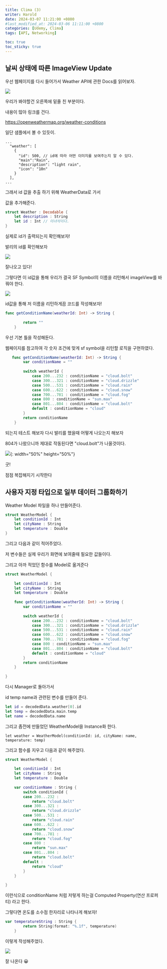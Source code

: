 ```yaml
---
title: Clima (3)
writer: Harold
date: 2024-03-07 11:21:00 +0800
#last_modified_at: 2024-03-06 11:11:00 +0800
categories: [Udemy, Clima]
tags: [API, Networking]

toc: true
toc_sticky: true
---
```


## 날씨 상태에 따른 ImageView Update

우선 웹페이지를 다시 들어가서 Weather API에 관한 Docs를 읽어보자.

![](https://i.esdrop.com/d/f/E8Nib9NqGY/C1EK5sW8v5.png)

우리가 봐야할건 오른쪽에 밑줄 친 부분이다.

내용이 많아 링크를 건다.

<https://openweathermap.org/weather-conditions>


일단 샘플에서 볼 수 있듯이.

```
... 
  "weather": [
	{
	  "id": 500, // id에 따라 어떤 이미지를 보여주는지 알 수 있다.
	  "main":"Rain",
	  "description": "light rain",
	  "icon": "10n"
	}
  ],
...
```

그래서 id 값을 추출 하기 위해 WeatherData로 가서

값을 추가해준다.

```swift
struct Weather : Decodable {
    let description : String
    let id : Int // 이녀석이다.
}

```

실제로 id가 출력되는지 확인해보자!

발리의 id를 확인해보자

![](https://i.esdrop.com/d/f/E8Nib9NqGY/TjhhtVRjoQ.gif)

잘나오고 있다!

그렇다면 이 id값을 통해 우리가 결국 SF Symbol의 이름을 리턴해서 imageView를 바꿔야 한다.

![](https://i.esdrop.com/d/f/E8Nib9NqGY/qeLQ7ELybg.png)

id값을 통해 저 이름을 리턴하게끔 코드를 작성해보자!

``` swift
func getConditionName(weatherId: Int) -> String {
        
        return ""
    }
```

우선 기본 틀을 작성해둔다.

웹페이지를 참고하여 각 숫자 조건에 맞게 sf symbol을 리턴할 로직을 구현하였다.

```swift
   func getConditionName(weatherId: Int) -> String {
        var conditionName = ""
        
        switch weatherId {
            case 200...232 : conditionName = "cloud.bolt"
            case 300...321 : conditionName = "cloud.drizzle"
            case 500...531 : conditionName = "cloud.rain"
            case 600...622 : conditionName = "cloud.snow"
            case 700...781 : conditionName = "cloud.fog"
            case 800 : conditionName = "sun.max"
            case 801...804 : conditionName = "cloud.bolt"
            default : conditionName = "cloud"
        }
        return conditionName
    }
```

되는지 테스트 해보자 다시 발리를 했을때 어떻게 나오는지 해보자

804가 나왔으니까 제대로 작동된다면 "cloud.bolt"가 나올것이다.

![](https://i.esdrop.com/d/f/E8Nib9NqGY/myo4DxxaJI.png){: width="50%" height="50%"} 

굿!

점점 복잡해지기 시작한다

## 사용자 지정 타입으로 일부 데이터 그룹화하기

Weather Model 파일을 하나 만들어준다.

```swift
struct WeatherModel {
    let conditionId : Int
    let cityName : String
    let temperature : Double
}

```

그리고 다음과 같이 적어주었다.

저 변수들은 실제 우리가 화면에 보여줄때 필요한 값들이다.

그리고 아까 적었던 함수를 Model로 옮겨준다

```swift
struct WeatherModel {
   
    let conditionId : Int
    let cityName : String
    let temperature : Double
    
    func getConditionName(weatherId: Int) -> String {
        var conditionName = ""
        
        switch weatherId {
            case 200...232 : conditionName = "cloud.bolt"
            case 300...321 : conditionName = "cloud.drizzle"
            case 500...531 : conditionName = "cloud.rain"
            case 600...622 : conditionName = "cloud.snow"
            case 700...781 : conditionName = "cloud.fog"
            case 800 : conditionName = "sun.max"
            case 801...804 : conditionName = "cloud.bolt"
            default : conditionName = "cloud"
        }
        return conditionName
    }
    
}
```

다시 Manager로 돌아가서

id temp name과 관련된 변수를 만들어 준다.

```swift
let id = decodedData.weather[0].id
let temp = decodedData.main.temp
let name = decodedData.name
```

그리고 좀전에 만들었던 WeatherModel을 Instance화 한다.

`let weather = WeatherModel(conditionId: id, cityName: name, temperature: temp)`

그리고 함수를 지우고 다음과 같이 해주었다.

```swift
struct WeatherModel {
    
    let conditionId : Int
    let cityName : String
    let temperature : Double
    
    var conditionName : String {
        switch conditionId {
        case 200...232 :
            return "cloud.bolt"
        case 300...321 :
            return "cloud.drizzle"
        case 500...531 :
            return "cloud.rain"
        case 600...622 :
            return "cloud.snow"
        case 700...781 :
            return "cloud.fog"
        case 800 :
            return "sun.max"
        case 801...804 :
            return "cloud.bolt"
        default :
            return "cloud"
        }
    }
        
}
```
이런식으로 conditionName 처럼 저렇게 하는걸 Computed Property(연산 프로퍼티) 라고 한다.

그렇다면 온도를 소수점 한자리로 나타나게 해보자!

```swift
var temperatureString : String {
        return String(format: "%.1f", temperature)
    }
```
이렇게 작성해주었다.

![](https://i.esdrop.com/d/f/E8Nib9NqGY/1gI9HjwXkd.png)

잘 나온다 😀